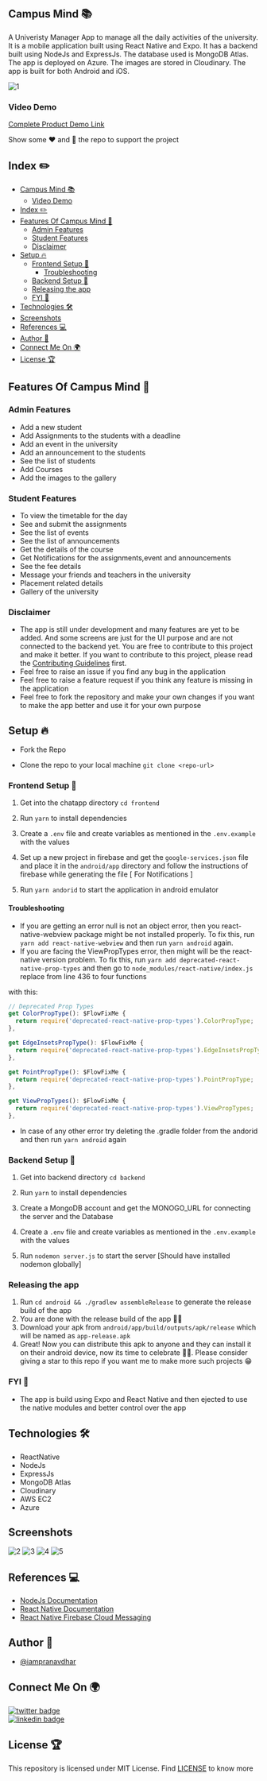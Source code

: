 ## Campus Mind 📚

A Univeristy Manager App to manage all the daily activities of the university. It is a mobile application built using React Native and Expo. It has a backend built using NodeJs and ExpressJs. The database used is MongoDB Atlas. The app is deployed on Azure. The images are stored in Cloudinary. The app is built for both Android and iOS.

![1](assets/banner.png)

### Video Demo

[Complete Product Demo Link](https://drive.google.com/file/d/1pVJ-ipJoDPblyFOfCzTR_dOxIAInM77b/view?usp=drive_link)

Show some ❤️ and 🌟 the repo to support the project

## Index ✏️

- [Campus Mind 📚](#campus-mind-)
  - [Video Demo](#video-demo)
- [Index ✏️](#index-️)
- [Features Of Campus Mind 🚀](#features-of-campus-mind-)
  - [Admin Features](#admin-features)
  - [Student Features](#student-features)
  - [Disclaimer](#disclaimer)
- [Setup 🔥](#setup-)
  - [Frontend Setup 🍧](#frontend-setup-)
    - [Troubleshooting](#troubleshooting)
  - [Backend Setup 🍿](#backend-setup-)
  - [Releasing the app](#releasing-the-app)
  - [FYI 📌](#fyi-)
- [Technologies 🛠](#technologies-)
- [Screenshots](#screenshots)
- [References 💻](#references-)
- [Author 📝](#author-)
- [Connect Me On 🌍](#connect-me-on-)
- [License 🏆](#license-)

## Features Of Campus Mind 🚀

### Admin Features

- Add a new student
- Add Assignments to the students with a deadline
- Add an event in the university
- Add an announcement to the students
- See the list of students
- Add Courses
- Add the images to the gallery

### Student Features

- To view the timetable for the day
- See and submit the assignments
- See the list of events
- See the list of announcements
- Get the details of the course
- Get Notifications for the assignments,event and announcements
- See the fee details
- Message your friends and teachers in the university
- Placement related details
- Gallery of the university

### Disclaimer

- The app is still under development and many features are yet to be added. And some screens are just for the UI purpose and are not connected to the backend yet. You are free to contribute to this project and make it better. If you want to contribute to this project, please read the [Contributing Guidelines](CONTRIBUTING.md) first.
- Feel free to raise an issue if you find any bug in the application
- Feel free to raise a feature request if you think any feature is missing in the application
- Feel free to fork the repository and make your own changes if you want to make the app better and use it for your own purpose

## Setup 🔥

- Fork the Repo

- Clone the repo to your local machine
  `git clone <repo-url>`

### Frontend Setup 🍧

1. Get into the chatapp directory
   `cd frontend`

2. Run `yarn` to install dependencies

3. Create a `.env` file and create variables as mentioned in the `.env.example` with the values
4. Set up a new project in firebase and get the `google-services.json` file and place it in the `android/app` directory and follow the instructions of firebase while generating the file [ For Notifications ]

5. Run `yarn andorid` to start the application in android emulator

#### Troubleshooting

- If you are getting an error null is not an object error, then you react-native-webview package might be not installed properly. To fix this, run `yarn add react-native-webview` and then run `yarn android` again.
- If you are facing the ViewPropTypes error, then might will be the react-native version problem. To fix this, run `yarn add deprecated-react-native-prop-types` and then go to `node_modules/react-native/index.js` replace from line 436 to four functions

with this:

```js
// Deprecated Prop Types
get ColorPropType(): $FlowFixMe {
  return require('deprecated-react-native-prop-types').ColorPropType;
},

get EdgeInsetsPropType(): $FlowFixMe {
  return require('deprecated-react-native-prop-types').EdgeInsetsPropType;
},

get PointPropType(): $FlowFixMe {
  return require('deprecated-react-native-prop-types').PointPropType;
},

get ViewPropTypes(): $FlowFixMe {
  return require('deprecated-react-native-prop-types').ViewPropTypes;
},
```

- In case of any other error try deleting the .gradle folder from the andorid and then run `yarn android` again

### Backend Setup 🍿

1. Get into backend directory `cd backend`

2. Run `yarn` to install dependencies

3. Create a MongoDB account and get the MONOGO_URL for connecting the server and the Database

4. Create a `.env` file and create variables as mentioned in the `.env.example` with the values

5. Run `nodemon server.js` to start the server [Should have installed nodemon globally]

### Releasing the app

1. Run `cd android && ./gradlew assembleRelease` to generate the release build of the app
2. You are done with the release build of the app 🎉🥳
3. Download your apk from `android/app/build/outputs/apk/release` which will be named as `app-release.apk`
4. Great! Now you can distribute this apk to anyone and they can install it on their android device, now its time to celebrate 🎉🎉. Please consider giving a star to this repo if you want me to make more such projects 😁

### FYI 📌

- The app is build using Expo and React Native and then ejected to use the native modules and better control over the app

## Technologies 🛠

- ReactNative
- NodeJs
- ExpressJs
- MongoDB Atlas
- Cloudinary
- AWS EC2
- Azure

## Screenshots

![2](assets/2.png)
![3](assets/3.png)
![4](assets/4.png)
![5](assets/5.png)

## References 💻

- [NodeJs Documentation](https://nodejs.org/en/docs/)
- [React Native Documentation](https://reactnative.dev/)
- [React Native Firebase Cloud Messaging](https://rnfirebase.io/messaging/usage)

## Author 📝

- [@iampranavdhar](https://www.github.com/iampranavdhar)

## Connect Me On 🌍

[![twitter badge](https://img.shields.io/badge/twitter-Pranavdhar-0077b5?style=social&logo=twitter)](https://twitter.com/iampranavdhar)<br/>
[![linkedin badge](https://img.shields.io/badge/linkedin-Pranavdhar-0077b5?style=social&logo=linkedin)](https://in.linkedin.com/in/sai-pranavdhar-reddy-nalamalapu-038104206)

## License 🏆

This repository is licensed under MIT License. Find [LICENSE](LICENSE) to know more
